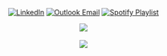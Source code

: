 
<div align="center">


[![LinkedIn](https://img.shields.io/badge/LinkedIn-0A63BC?style=for-the-badge&logo=linkedin&logoColor=black)](https://linkedin.com/in/parsabe)
[![Outlook Email](https://img.shields.io/badge/Email-590091?style=for-the-badge&logo=gmail&logoColor=black)](mailto:parsabe99@outlook.com)
[![Spotify Playlist](https://img.shields.io/badge/Spotify-1DD05D?style=for-the-badge&logo=spotify&logoColor=black)](https://open.spotify.com/playlist/0d9GK8G5vuxfuXtqMpK1j2?si=6ddb5f942790403e)





<a href="https://www.buymeacoffee.com/hounaar"><img src="https://img.buymeacoffee.com/button-api/?text=Buy me a coffee&emoji=☕&slug=hounaar&button_colour=5F7FFF&font_colour=ffffff&font_family=Poppins&outline_colour=000000&coffee_colour=FFDD00" /></a><br/><br/>
<img src="https://github-readme-stats.vercel.app/api/top-langs/?username=hounaar&layout=compact&bg_color=0d0d2b&title_color=ff79c6&text_color=ffffff&icon_color=ff79c6&border_color=4b0082&langs_count=8">

<br/><br/>



</div>

